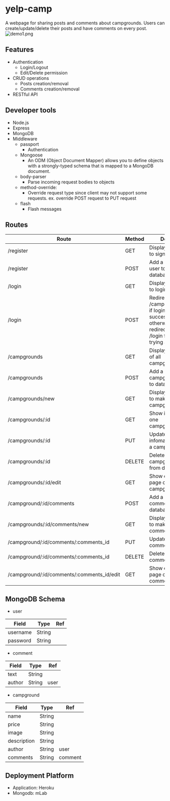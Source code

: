# yelp-camp
A webpage for sharing posts and comments about campgrounds. Users can create/update/delete their posts and have comments on every post.
![demo1.png](https://github.com/lanlanblue/yelp-camp/blob/master/demo1.png)

## Features
- Authentication
  - Login/Logout
  - Edit/Delete permission
- CRUD operations
  - Posts creation/removal
  - Comments creation/removal
- RESTful API

## Developer tools
- Node.js
- Express
- MongoDB
- Middleware
  - passport
    - Authentication
  - Mongoose
    - An ODM (Object Document Mapper) allows you to define objects with a strongly-typed schema that is mapped to a MongoDB document.
  - body-parser
    - Parse incoming request bodies to objects
  - method-override:
    - Override request type since client may not support some requests. ex. override POST request to PUT request
  - flash
    - Flash messages
## Routes

Route                          | Method | Desc 
---------- | ------ | ---- 
/register                     | GET    | Display a form to sign up|
/register                     | POST   | Add a new user to database|
 |/login                        | GET    | Display a form to login
/login                        | POST   | Redirect to /campgrounds if login successfully, otherwise, redirect to /login for trying again
/campgrounds                  | GET    | Display a list of all campgrounds
/campgrounds                  | POST   | Add a new campground to database
/campgrounds/new              | GET    | Display a form to make a new campground
/campgrounds/:id              | GET    | Show info of one campground
/campgrounds/:id              | PUT    | Update infomation of a campground
/campgrounds/:id         | DELETE    | Delete a campground from database
/campgrounds/:id/edit         | GET    | Show edit page of a campground
/campground/:id/comments      | POST   | Add a new comment to database
/campgrounds/:id/comments/new | GET    | Display a form to make a new comments
/campground/:id/comments/:comments_id     | PUT   | Update a comment
/campground/:id/comments/:comments_id     | DELETE   | Delete a comment
/campground/:id/comments/:comments_id/edit     | GET   | Show edit page of a comment

## MongoDB Schema
- user

Field     | Type             | Ref
----------|------------------|----------
username             | String    | |
password            | String    | |
- comment

Field     | Type             | Ref
----------|------------------|----------
text             | String    | |
author            | String    | user |
- campground

Field     | Type             | Ref
----------|------------------|----------
name             | String    | |
price            | String    | |
image            | String    | |
description      | String    | |
author           | String    | user
comments         | String    | comment |

## Deployment Platform
- Application: Heroku
- Mongodb: mLab
